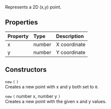 Represents a 2D (x,y) point.

## Properties

| Property | Type | Description |
|:---------|:-----|:------------|
<prop class="rw">x</prop> | <type>number</type> | X coordinate
<prop class="rw">y</prop> | <type>number</type> | Y coordinate

## Constructors

`new` `(` `)`  
Creates a new point with <prop>x</prop> and <prop>y</prop> both set to `0`.

`new` `(` <type>number</type> <arg>x</arg>, <type>number</type> <arg>y</arg> `)`  
Creates a new point with the given <arg>x</arg> and <arg>y</arg> values.
